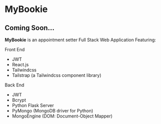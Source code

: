 # MyBookie

## Coming Soon...

**MyBookie** is an appointment setter Full Stack Web Application Featuring:

Front End

- JWT
- React.js
- Tailwindcss
- Tailstrap (a Tailwindcss component library)

Back End

- JWT
- Bcrypt
- Python Flask Server
- PyMongo (MongoDB driver for Python)
- MongoEngine (DOM: Document-Object Mapper)
